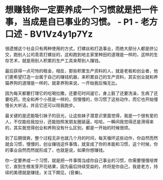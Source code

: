 # 想赚钱你一定要养成一个习惯就是把一件事，当成是自已事业的习惯。 - P1 - 老方口述 - BV1Vz4y1p7Yz

很遗憾这个社会只有两种使用的方式，打螺丝和打造事业，而绝大部分人都是挤公交，跑别人公司乖乖打螺丝的，这和跑到地主家里种田的道理是一样的，这样的生存艺术，就是用别人积累的生产工具来帮别人赚钱。

最后获得一点可怜的租金，相反，那些积累生产资料的人，就是老板和创业者，他们更希望打造一台属于自己的赚钱机器，来积累自己的生产资料，其实创业就和养猫养狗的道理是一样的，就拿养狗来说，一开始我后悔无比。

因为每天都要打理它的吃喝拉撒，还要花时间遛它，身上脏了还要洗澡，生病了还要吃药，完全和养个小孩是一样的，但慢慢的，你习惯了这些动作，而它也开始慢慢长大听话，并且它还可以陪我跑步。

最关键的是还能吸引妹子的目光，让这些妹子潜意识里面觉得，我是一个很有爱的人，不仅能给我加分，还能拍照发朋友圈装逼，哈哈，一瞬间我觉得还是滑得来的，其实我觉得创业和养狗没有什么区别，都是一开始的时候很烦。

到了后期很爽，整个过程无非也就几个月的时间，每天循环这些动作，你自然而然就会习惯，慢慢的，创业赚钱这件事情，就变成了你的本能和习惯，这个时候，你的事业自然而然就形成了，也就是说，如果你想赚钱。

你一定要养成一个习惯，就是把一件事情当成你自己事业的习惯，你需要慢慢培育它，直到生根发芽开花结果，因为最后持续受益的，终将是你自己，我是老方，持续的美德就是赚钱，关注下期见，(音樂)。

